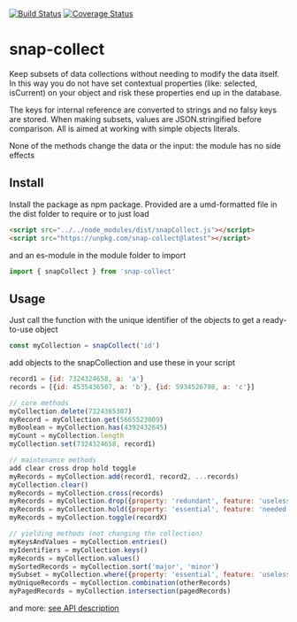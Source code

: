[![Build Status](https://travis-ci.org/ovanderzee/snap-collect.svg?branch=master)](https://travis-ci.org/ovanderzee/snap-collect)
[![Coverage Status](https://coveralls.io/repos/github/ovanderzee/snap-collect/badge.svg?branch=master)](https://coveralls.io/github/ovanderzee/snap-collect?branch=master)

# snap-collect

Keep subsets of data collections without needing to modify the data itself.
In this way you do not have set contextual properties (like: selected, isCurrent) on your object
and risk these properties end up in the database.

The keys for internal reference are converted to strings and no falsy keys are stored.
When making subsets, values are JSON.stringified before comparison.
All is aimed at working with simple objects literals.

None of the methods change the data or the input: the module has no side effects

## Install

Install the package as npm package. Provided are
a umd-formatted file in the dist folder to require or to just load

```html
<script src="../../node_modules/dist/snapCollect.js"></script>
<script src="https://unpkg.com/snap-collect@latest"></script>
```

and an es-module in the module folder to import

```js
import { snapCollect } from 'snap-collect'
```

## Usage

Just call the function
with the unique identifier of the objects
to get a ready-to-use object

```js
const myCollection = snapCollect('id')
```

add objects to the snapCollection
and use these in your script

```js
record1 = {id: 7324324658, a: 'a'}
records = [{id: 4535436507, a: 'b'}, {id: 5934526798, a: 'c'}]

// core methods
myCollection.delete(7324365307)
myRecord = myCollection.get(5665523009)
myBoolean = myCollection.has(4392432645)
myCount = myCollection.length
myCollection.set(7324324658, record1)

// maintenance methods
add clear cross drop hold toggle
myRecords = myCollection.add(record1, record2, ...records)
myCollection.clear()
myRecords = myCollection.cross(records)
myRecords = myCollection.drop({property: 'redundant', feature: 'useless'})
myRecords = myCollection.hold({property: 'essential', feature: 'needed'})
myRecords = myCollection.toggle(recordX)

// yielding methods (not changing the collection)
myKeysAndValues = myCollection.entries()
myIdentifiers = myCollection.keys()
myRecords = myCollection.values()
mySortedRecords = myCollection.sort('major', 'minor')
mySubset = myCollection.where({property: 'essential', feature: 'useless'})
myUniqueRecords = myCollection.combination(otherRecords)
myPagedRecords = myCollection.intersection(pagedRecords)
```

and more:
[see API description](./API.md)
